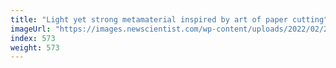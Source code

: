 ```yaml
---
title: "Light yet strong metamaterial inspired by art of paper cutting"
imageUrl: "https://images.newscientist.com/wp-content/uploads/2022/02/28154557/SEI_900963351.jpg?width=600"
index: 573
weight: 573
---
```

